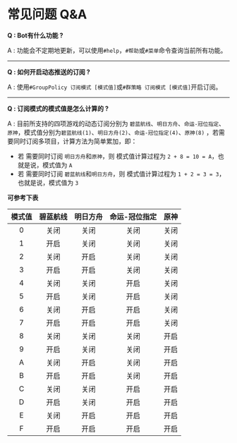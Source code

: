 # 常见问题 Q&A #

**Q : Bot有什么功能 ?**

A : 功能会不定期地更新，可以使用`#help`，`#帮助`或`#菜单`命令查询当前所有功能。

----

**Q : 如何开启动态推送的订阅 ?**

A : 使用`#GroupPolicy 订阅模式 [模式值]`或`#群策略 订阅模式 [模式值]`开启订阅。

---

**Q : 订阅模式的模式值是怎么计算的 ?**

A : 目前所支持的四项游戏的动态订阅分别为 `碧蓝航线`、`明日方舟`、`命运-冠位指定`、`原神`，模式值分别为`碧蓝航线(1)`、`明日方舟(2)`、`命运-冠位指定(4)`、`原神(8)`
，若需要同时订阅多项目，计算方法为简单累加，即：

* 若 需要同时订阅 `明日方舟`和`原神`，则 模式值计算过程为 `2 + 8 = 10 = A`，也就是说，模式值为 `A`
* 若 需要同时订阅 `碧蓝航线`和``明日方舟``，则 模式值计算过程为 `1 + 2 = 3 = 3`，也就是说，模式值为 `3`

**可参考下表**

| 模式值 | 碧蓝航线 | 明日方舟 | 命运-冠位指定 | 原神 |
| :----: | :------: | :------: | :-----------: | :--: |
| 0 | 关闭 | 关闭 | 关闭 | 关闭 |
| 1 | 开启 | 关闭 | 关闭 | 关闭 |
| 2 | 关闭 | 开启 | 关闭 | 关闭 |
| 3 | 开启 | 开启 | 关闭 | 关闭 |
| 4 | 关闭 | 关闭 | 开启 | 关闭 |
| 5 | 开启 | 关闭 | 开启| 关闭 |
| 6 | 关闭 | 开启 | 开启 | 关闭 |
| 7 | 开启 | 开启 | 开启 | 关闭 |
| 8 | 关闭 | 关闭 | 关闭 | 开启 |
| 9 | 开启 | 关闭 | 关闭 | 开启 |
| A | 关闭 | 开启 | 关闭 | 开启 |
| B | 开启 | 开启 | 关闭 | 开启 |
| C | 关闭 | 关闭 | 开启 | 开启 |
| D | 开启 | 关闭 | 开启 | 开启 |
| E | 关闭 | 开启 | 开启 | 开启 |
| F | 开启 | 开启 | 开启 | 开启 |
